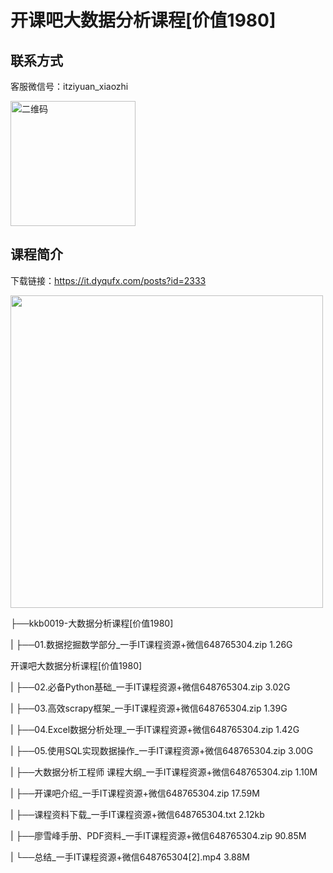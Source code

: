 # 开课吧大数据分析课程[价值1980]

## 联系方式

客服微信号：itziyuan_xiaozhi

<img src="https://ziyuanyun.oss-cn-guangzhou.aliyuncs.com/common/20240614073449/666b82192834a.jpg" width="200" height="200" alt="二维码">

## 课程简介

下载链接：https://it.dyqufx.com/posts?id=2333

<img src="https://ziyuanyun.oss-cn-guangzhou.aliyuncs.com/yun/20240515183831/664490a78a50d.jpg" width="500" alt="">

  ├──kkb0019-大数据分析课程[价值1980]

 | ├──01.数据挖掘数学部分_一手IT课程资源+微信648765304.zip 1.26G

 开课吧大数据分析课程[价值1980]





 | ├──02.必备Python基础_一手IT课程资源+微信648765304.zip 3.02G

 | ├──03.高效scrapy框架_一手IT课程资源+微信648765304.zip 1.39G

 | ├──04.Excel数据分析处理_一手IT课程资源+微信648765304.zip 1.42G

 | ├──05.使用SQL实现数据操作_一手IT课程资源+微信648765304.zip 3.00G

 | ├──大数据分析工程师 课程大纲_一手IT课程资源+微信648765304.zip 1.10M

 | ├──开课吧介绍_一手IT课程资源+微信648765304.zip 17.59M

 | ├──课程资料下载_一手IT课程资源+微信648765304.txt 2.12kb

 | ├──廖雪峰手册、PDF资料_一手IT课程资源+微信648765304.zip 90.85M

 | └──总结_一手IT课程资源+微信648765304[2].mp4 3.88M

  